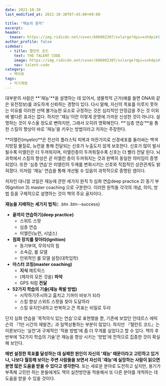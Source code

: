 ```yaml
---
date: 2021-10-30
last_modified_at: 2021-10-30T07:45:00+09:00

title: "재능의 원칙"
excerpt:
header:
  teaser: https://img.ridicdn.net/cover/606002307/xxlarge?dpi=xxhdpi#1
author_profile: false
sidebar:
  - title: 탤런트 코드
    text: THE TALENT CODE
    image: https://img.ridicdn.net/cover/606002307/xxlarge?dpi=xxhdpi#1
    nav: talent-code
category:
  - 책리뷰
tags:
  - 자기계발
---
```

대부분의 사람은 **'재능'**을 설명하는 데 있어서, 생물학적 근거(예를 들면 DNA와 같은 유전정보)를 과도하게 신뢰하는 경향이 있다. 다시 말해, 자신의 목표를 이루지 못하는 이유를 이러한 선택 불가능한 요소로 규정하는 것은 심리적인 안정감을 주는 것 이외에 별다른 효과는 없다. 하지만 '재능'이란 이렇게 운명에 가까운 신성한 것이 아니다. 설명하는 것이 우스울 정도로 뻔하지만, 그래서 오히려 명확해진다. **'심층 연습'**을 통한 스킬의 향상이 바로 '재능'을 키우는 방법이라고 저자는 주장한다.

**미엘린(myelin)**은 전선의 플라스틱 피복과 마찬가지로 신경세포를 둘러싸는 백색 지방질 물질로, 뉴런을 통해 전달되는 신호가 누출도지 않게 보호한다. 신호가 많이 발사될수록 미엘린은 더 두꺼워지며, 미엘린층이 두꺼워질수록 신호는 더 빨리 전달 된다. 뇌과학에서 스킬의 향상은 곧 미엘린 층이 두꺼워지는 것과 완벽히 동일한 의미임이 증명되었다. 또한 '심층 연습'은 미엘린의 두께를 변화시키는 신호와 직접적인 상관관계도 밝혀졌다. 이처럼 '재능' 연습을 통해 개선될 수 있음이 과학적으로 증명된 셈이다.

저자인 대니얼 코일은 재능에 관한 세가지 원칙 1) 심화 연습deep practice 2) 동기 부여ignition 3) master coaching 으로 구분한다. 이러한 원칙들 각각의 개념, 의미, 방법 등을 구체적으로 설명하는 것이 책의 주요 골자이다.



**재능을 지배하는 세가지 법칙**{: .btn .btn--success}

- **끝까지 연습하기(deep practice)**
  - 스위트 스팟
  - 심층 연습
  - 미엘린(뉴런, 시냅스)
- **점화 장치를 찾아라(Ignition)**
  - 동기부여, 무의식의 힘
  - 소속감, 롤 모델
  - 인위적인 롤 모델 설정(대학입학)
- **마스터 코칭(master coaching)**
  - **지식** 매트릭스
  - (제자의 모든 것을) **파악**
  - GPS 처럼 **전달**
- **52가지 학습의 기술(재능 폭발 방법)**
  - 시작하기주시하고 훔치고 기꺼이 바보가 되라
  - 스킬 향상 스위트 스팟을 찾아 도달하라
  - 스킬 유지인내하고 반복하고 큰 목표는 비밀로 두라  



단지 심화 연습을 '목적의식 있는 연습'으로 표현했을 뿐, 기존에 보았던 안데르스 에릭슨의 『1만 시간의 재발견』과 일맥상통하는 부분이 많았다. 하지만 『탤런트 코드』는 이론보다는 '실천'과 구체적인 '적용 방법'에 좀 더 무게를 실었다고 할 수 있다. 책의 후반부에 '52가지 학습의 기술'은 재능을 향상 시키는 '방법'에 전적으로 집중한 것이 확실해 보인다.

**매번 설정한 목표를 달성하는 데 실패한 원인이 자신의 '재능' 때문이라고 고민하고 있거나, 나보다 월등해 보이는 주변 사람들을 보면서 자신의 '재능'에 실망하는 사람이 읽으면 분명 많은 도움을 받을 수 있다고 생각한다.** 또는 새로운 분야로 도전하고 싶지만, 용기가 부족해 고민만 하는 분들에게도 책의 실천방안을 적용해서 또 다른 분야를 개척하는 데 도움을 받을 수 있을 것이다.